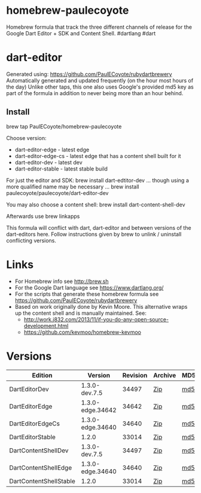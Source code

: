 homebrew-paulecoyote
====================

Homebrew formula that track the three different channels of release for the Google Dart Editor + SDK and Content Shell.  #dartlang #dart

dart-editor
===========

Generated using: https://github.com/PaulECoyote/rubydartbrewery
Automatically generated and updated frequently (on the hour most hours of the day)
Unlike other taps, this one also uses Google's provided md5 key as part of the formula in addition to never being more than an hour behind.

Install
-------
brew tap PaulECoyote/homebrew-paulecoyote

Choose version:
* dart-editor-edge - latest edge
* dart-editor-edge-cs - latest edge that has a content shell built for it
* dart-editor-dev - latest dev
* dart-editor-stable - latest stable build

For just the editor and SDK:
brew install dart-edtitor-dev
... though using a more qualified name may be necessary ...
brew install paulecoyote/paulecoyote/dart-editor-dev

You may also choose a content shell:
brew install dart-content-shell-dev

Afterwards use 
brew linkapps

This formula will conflict with dart, dart-editor and between versions of the dart-editors here.  Follow instructions given by brew to unlink / uninstall conflicting versions.

Links
=====
* For Homebrew info see http://brew.sh
* For the Google Dart language see https://www.dartlang.org/
* For the scripts that generate these homebrew formula see https://github.com/PaulECoyote/rubydartbrewery
* Based on work originally done by Kevin Moore. This alternative wraps up the content shell and is manually maintained.  See: 
    * http://work.j832.com/2013/11/if-you-do-any-open-source-development.html
    * https://github.com/kevmoo/homebrew-kevmoo

Versions
========
| Edition | Version | Revision | Archive | MD5 | Notes |
| ------- | ------- | -------- | ------- | --- | ----- |
| DartEditorDev | 1.3.0-dev.7.5 | 34497 | [Zip](http://storage.googleapis.com/dart-archive/channels/dev/release/34497/editor/darteditor-macos-x64.zip) | [md5](http://storage.googleapis.com/dart-archive/channels/dev/release/34497/editor/darteditor-macos-x64.zip.md5sum) | [Changes](http://storage.googleapis.com/dart-archive/channels/dev/release/latest/changelog.html) |
| DartEditorEdge | 1.3.0-edge.34642 | 34642 | [Zip](http://storage.googleapis.com/dart-archive/channels/be/raw/34642/editor/darteditor-macos-x64.zip) | [md5](http://storage.googleapis.com/dart-archive/channels/be/raw/34642/editor/darteditor-macos-x64.zip.md5sum) | - |
| DartEditorEdgeCs | 1.3.0-edge.34640 | 34640 | [Zip](http://storage.googleapis.com/dart-archive/channels/be/raw/34640/editor/darteditor-macos-x64.zip) | [md5](http://storage.googleapis.com/dart-archive/channels/be/raw/34640/editor/darteditor-macos-x64.zip.md5sum) | - |
| DartEditorStable | 1.2.0 | 33014 | [Zip](http://storage.googleapis.com/dart-archive/channels/stable/release/33014/editor/darteditor-macos-x64.zip) | [md5](http://storage.googleapis.com/dart-archive/channels/stable/release/33014/editor/darteditor-macos-x64.zip.md5sum) | [Changes](http://storage.googleapis.com/dart-archive/channels/stable/release/latest/changelog.html) |
| DartContentShellDev | 1.3.0-dev.7.5 | 34497 | [Zip](http://storage.googleapis.com/dart-archive/channels/dev/release/34497/dartium/content_shell-macos-ia32-release.zip) | [md5](http://storage.googleapis.com/dart-archive/channels/dev/release/34497/dartium/content_shell-macos-ia32-release.zip.md5sum) | - |
| DartContentShellEdge | 1.3.0-edge.34640 | 34640 | [Zip](http://storage.googleapis.com/dart-archive/channels/be/raw/34640/dartium/content_shell-macos-ia32-release.zip) | [md5](http://storage.googleapis.com/dart-archive/channels/be/raw/34640/dartium/content_shell-macos-ia32-release.zip.md5sum) | - |
| DartContentShellStable | 1.2.0 | 33014 | [Zip](http://storage.googleapis.com/dart-archive/channels/stable/release/33014/dartium/content_shell-macos-ia32-release.zip) | [md5](http://storage.googleapis.com/dart-archive/channels/stable/release/33014/dartium/content_shell-macos-ia32-release.zip.md5sum) | - |
